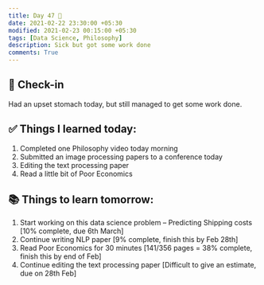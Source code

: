 ```yaml
---
title: Day 47 🍳
date: 2021-02-22 23:30:00 +05:30
modified: 2021-02-23 00:15:00 +05:30
tags: [Data Science, Philosophy]
description: Sick but got some work done
comments: True
---
```


## 📩 Check-in

Had an upset stomach today, but still managed to get some work done.

## ✅ Things I learned today:

1. Completed one Philosophy video today morning
2. Submitted an image processing papers to a conference today
3. Editing the text processing paper
4. Read a little bit of Poor Economics

## 📚 Things to learn tomorrow:

1. Start working on this data science problem – Predicting Shipping costs [10% complete, due 6th March]
2. Continue writing NLP paper [9% complete, finish this by Feb 28th]
3. Read Poor Economics for 30 minutes [141/356 pages = 38% complete, finish this by end of Feb]
4. Continue editing the text processing paper [Difficult to give an estimate, due on 28th Feb]